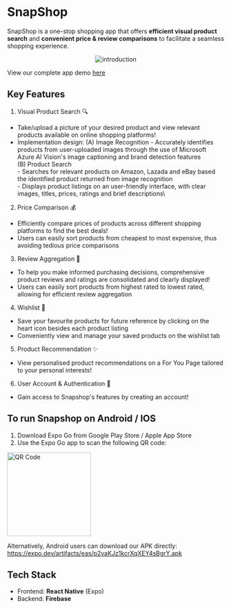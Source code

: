 # SnapShop
SnapShop is a one-stop shopping app that offers **efficient visual product search** and **convenient price & review comparisons** to facilitate a seamless shopping experience.

<p align="center">
  <img src="https://github.com/user-attachments/assets/424fb226-41c4-4ed3-b144-4941bc16104b" alt="introduction" />
</p>

View our complete app demo [here](https://drive.google.com/file/d/1kIs7_73rGlKJBKE0b_rxvcPXOOUeGOMJ/view?usp=drive_link)

## Key Features
1. Visual Product Search 🔍
- Take/upload a picture of your desired product and view relevant products available on online shopping platforms!
- Implementation design:
  <span>(A) Image Recognition</span>
      - Accurately identifies products from user-uploaded images through the use of Microsoft Azure AI Vision's image captioning and brand detection features\
  (B) Product Search\
      - Searches for relevant products on Amazon, Lazada and eBay based the identified product returned from image recognition\
      - Displays product listings on an user-friendly interface, with clear images, titles, prices, ratings and brief descriptions\


2. Price Comparison 💰
- Efficiently compare prices of products across different shopping platforms to find the best deals!
- Users can easily sort products from cheapest to most expensive, thus avoiding tedious price comparisons


3. Review Aggregation 🔖
- To help you make informed purchasing decisions, comprehensive product reviews and ratings are consolidated and clearly displayed!
- Users can easily sort products from highest rated to lowest rated, allowing for efficient review aggregation


4. Wishlist 💖
- Save your favourite products for future reference by clicking on the heart icon besides each product listing
- Conveniently view and manage your saved products on the wishlist tab


5. Product Recommendation ✨
- View personalised product recommendations on a For You Page tailored to your personal interests!


6. User Account & Authentication 🔐
- Gain access to Snapshop's features by creating an account!


## To run Snapshop on Android / IOS
1. Download Expo Go from Google Play Store / Apple App Store
2. Use the Expo Go app to scan the following QR code:
<img width="194" alt="QR Code" src="https://github.com/user-attachments/assets/fcf1c2d6-6611-415b-a8ce-df1b78dd2906">

Alternatively, Android users can download our APK directly: https://expo.dev/artifacts/eas/p2vaKJz1kcrXqXEY4sBgrY.apk

## Tech Stack
- Frontend: **React Native** (Expo)
- Backend: **Firebase** 
